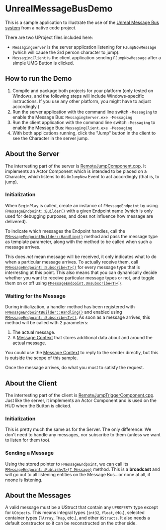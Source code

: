 # UnrealMessageBusDemo
This is a sample application to illustrate the use of the [Unreal Message Bus system](https://docs.unrealengine.com/latest/INT/API/Runtime/Messaging/IMessageBus/index.html) from a native code project.

There are two UProject files included here:
- `MessagingServer` is the server application listening for `FJumpNowMessage` (which will cause the 3rd person character to jump).
- `MessagingClient` is the client application sending `FJumpNowMessage` after a simple UMG Button is clicked.

## How to run the Demo

1. Compile and package both projects for your platform (only tested on Windows, and the following steps will include Windows-specific instructions. If you use any other platform, you might have to adjust accordingly.)
2. Run the server application with the command line switch `-Messaging` to enable the Message Bus: `MessagingServer.exe -Messaging`
3. Run the client application with the command line switch `-Messaging` to enable the Message Bus: `MessagingClient.exe -Messaging`
4. With both applications running, click the "Jump" button in the client to see the Character in the server jump.

## About the Server
The interresting part of the server is [RemoteJumpComponent.cpp](blob/master/MessagingServer/Source/MessagingServer/RemoteJumpComponent.cpp).
It implements an Actor Component which is intended to be placed on a Character, which listens to its `OnJumpNow` Event to act accordingly (that is, to jump).

### Initialization
When `BeginPlay` is called, create an instance of `FMessageEndpoint` by using [`FMessageEndpoint::Builder()`](https://docs.unrealengine.com/latest/INT/API/Runtime/Messaging/Helpers/FMessageEndpointBuilder/index.html) with a given Endpoint name (which is only used for debugging purposes, and does not influence how message are delivered).

To indicate which messages the Endpoint handles, call the [`FMessageEndpointBuilder::Handling()`](https://docs.unrealengine.com/latest/INT/API/Runtime/Messaging/Helpers/FMessageEndpointBuilder/Handling/2/index.html) method and pass the message type as template parameter, along with the method to be called when such a message arrives.

This does _not_ mean message will be received, it only indicates what to do when a particular message arrives.
To actually receive them, call [`FMessageEndpoint::Subscribe<T>()`](https://docs.unrealengine.com/latest/INT/API/Runtime/Messaging/Helpers/FMessageEndpoint/Subscribe/1/index.html) for every message type that is interresting at this point.
This also means that you can dynamically decide whether you want to receive particular message types or not, and toggle them on or off using [`FMessageEndpoint.Unsubscribe<T>()`](https://docs.unrealengine.com/latest/INT/API/Runtime/Messaging/Helpers/FMessageEndpoint/Unsubscribe/2/index.html).

### Waiting for the Message
During initialization, a handler method has been registered with [`FMessageEndpointBuilder::Handling()`](https://docs.unrealengine.com/latest/INT/API/Runtime/Messaging/Helpers/FMessageEndpointBuilder/Handling/2/index.html) and enabled using [`FMessageEndpoint::Subscribe<T>()`](https://docs.unrealengine.com/latest/INT/API/Runtime/Messaging/Helpers/FMessageEndpoint/Subscribe/1/index.html).
As soon as a message arrives, this method will be called with 2 parameters:

1. The actual message.
2. A [Message Context](https://docs.unrealengine.com/latest/INT/API/Runtime/Messaging/IMessageContext/index.html) that stores additional data about and around the actual message.

You could use the [Message Context](https://docs.unrealengine.com/latest/INT/API/Runtime/Messaging/IMessageContext/index.html) to reply to the sender directly, but this is outside the scope of this sample.

Once the message arrives, do what you must to satisfy the request.

## About the Client
The interresting part of the client is [RemoteJumpTriggerComponent.cpp](blob/master/MessagingClient/Source/MessagingClient/RemoteJumpTriggerComponent.cpp).
Just like the server, it implements an Actor Component and is used on the HUD when the Button is clicked.

### Initialization
This is pretty much the same as for the Server. The only difference: We don't need to handle any messages, nor subscribe to them (unless we want to listen for them too).

### Sending a Message
Using the stored pointer to `FMessageEndpoint`, we can call its [`FMessageEndpoint::Publish<T>(T Message)`](https://docs.unrealengine.com/latest/INT/API/Runtime/Messaging/Helpers/FMessageEndpoint/Publish/1/index.html) method.
This is a **broadcast** and will go out to all listening entities on the Message Bus...or none at all, if noone is listening.

## About the Messages
A valid message must be a UStruct that contain any `UPROPERTY` type except for `UObjects`. This means integral types (`int32`, `float`, etc.), selected container types (`TArray`, `TMap`, etc.), and other `UStructs`.
It also needs a default constructor so it can be reconstructed on the other side.
